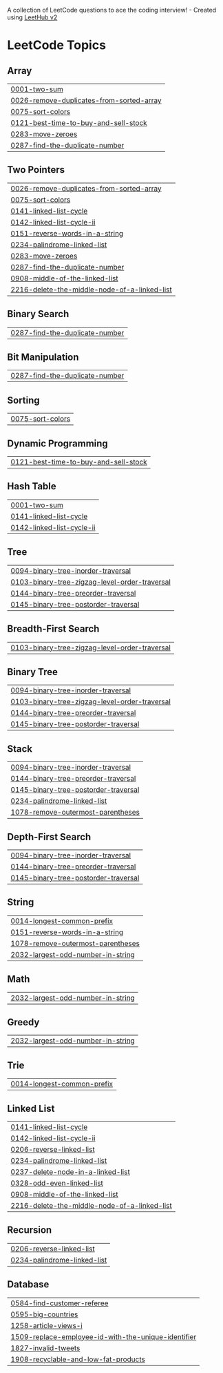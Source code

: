 A collection of LeetCode questions to ace the coding interview! - Created using [LeetHub v2](https://github.com/arunbhardwaj/LeetHub-2.0)
<!---LeetCode Topics Start-->
# LeetCode Topics
## Array
|  |
| ------- |
| [0001-two-sum](https://github.com/BhuvanaNeelisetty/-CrackYourPlacement/tree/master/0001-two-sum) |
| [0026-remove-duplicates-from-sorted-array](https://github.com/BhuvanaNeelisetty/-CrackYourPlacement/tree/master/0026-remove-duplicates-from-sorted-array) |
| [0075-sort-colors](https://github.com/BhuvanaNeelisetty/-CrackYourPlacement/tree/master/0075-sort-colors) |
| [0121-best-time-to-buy-and-sell-stock](https://github.com/BhuvanaNeelisetty/-CrackYourPlacement/tree/master/0121-best-time-to-buy-and-sell-stock) |
| [0283-move-zeroes](https://github.com/BhuvanaNeelisetty/-CrackYourPlacement/tree/master/0283-move-zeroes) |
| [0287-find-the-duplicate-number](https://github.com/BhuvanaNeelisetty/-CrackYourPlacement/tree/master/0287-find-the-duplicate-number) |
## Two Pointers
|  |
| ------- |
| [0026-remove-duplicates-from-sorted-array](https://github.com/BhuvanaNeelisetty/-CrackYourPlacement/tree/master/0026-remove-duplicates-from-sorted-array) |
| [0075-sort-colors](https://github.com/BhuvanaNeelisetty/-CrackYourPlacement/tree/master/0075-sort-colors) |
| [0141-linked-list-cycle](https://github.com/BhuvanaNeelisetty/-CrackYourPlacement/tree/master/0141-linked-list-cycle) |
| [0142-linked-list-cycle-ii](https://github.com/BhuvanaNeelisetty/-CrackYourPlacement/tree/master/0142-linked-list-cycle-ii) |
| [0151-reverse-words-in-a-string](https://github.com/BhuvanaNeelisetty/-CrackYourPlacement/tree/master/0151-reverse-words-in-a-string) |
| [0234-palindrome-linked-list](https://github.com/BhuvanaNeelisetty/-CrackYourPlacement/tree/master/0234-palindrome-linked-list) |
| [0283-move-zeroes](https://github.com/BhuvanaNeelisetty/-CrackYourPlacement/tree/master/0283-move-zeroes) |
| [0287-find-the-duplicate-number](https://github.com/BhuvanaNeelisetty/-CrackYourPlacement/tree/master/0287-find-the-duplicate-number) |
| [0908-middle-of-the-linked-list](https://github.com/BhuvanaNeelisetty/-CrackYourPlacement/tree/master/0908-middle-of-the-linked-list) |
| [2216-delete-the-middle-node-of-a-linked-list](https://github.com/BhuvanaNeelisetty/-CrackYourPlacement/tree/master/2216-delete-the-middle-node-of-a-linked-list) |
## Binary Search
|  |
| ------- |
| [0287-find-the-duplicate-number](https://github.com/BhuvanaNeelisetty/-CrackYourPlacement/tree/master/0287-find-the-duplicate-number) |
## Bit Manipulation
|  |
| ------- |
| [0287-find-the-duplicate-number](https://github.com/BhuvanaNeelisetty/-CrackYourPlacement/tree/master/0287-find-the-duplicate-number) |
## Sorting
|  |
| ------- |
| [0075-sort-colors](https://github.com/BhuvanaNeelisetty/-CrackYourPlacement/tree/master/0075-sort-colors) |
## Dynamic Programming
|  |
| ------- |
| [0121-best-time-to-buy-and-sell-stock](https://github.com/BhuvanaNeelisetty/-CrackYourPlacement/tree/master/0121-best-time-to-buy-and-sell-stock) |
## Hash Table
|  |
| ------- |
| [0001-two-sum](https://github.com/BhuvanaNeelisetty/-CrackYourPlacement/tree/master/0001-two-sum) |
| [0141-linked-list-cycle](https://github.com/BhuvanaNeelisetty/-CrackYourPlacement/tree/master/0141-linked-list-cycle) |
| [0142-linked-list-cycle-ii](https://github.com/BhuvanaNeelisetty/-CrackYourPlacement/tree/master/0142-linked-list-cycle-ii) |
## Tree
|  |
| ------- |
| [0094-binary-tree-inorder-traversal](https://github.com/BhuvanaNeelisetty/-CrackYourPlacement/tree/master/0094-binary-tree-inorder-traversal) |
| [0103-binary-tree-zigzag-level-order-traversal](https://github.com/BhuvanaNeelisetty/-CrackYourPlacement/tree/master/0103-binary-tree-zigzag-level-order-traversal) |
| [0144-binary-tree-preorder-traversal](https://github.com/BhuvanaNeelisetty/-CrackYourPlacement/tree/master/0144-binary-tree-preorder-traversal) |
| [0145-binary-tree-postorder-traversal](https://github.com/BhuvanaNeelisetty/-CrackYourPlacement/tree/master/0145-binary-tree-postorder-traversal) |
## Breadth-First Search
|  |
| ------- |
| [0103-binary-tree-zigzag-level-order-traversal](https://github.com/BhuvanaNeelisetty/-CrackYourPlacement/tree/master/0103-binary-tree-zigzag-level-order-traversal) |
## Binary Tree
|  |
| ------- |
| [0094-binary-tree-inorder-traversal](https://github.com/BhuvanaNeelisetty/-CrackYourPlacement/tree/master/0094-binary-tree-inorder-traversal) |
| [0103-binary-tree-zigzag-level-order-traversal](https://github.com/BhuvanaNeelisetty/-CrackYourPlacement/tree/master/0103-binary-tree-zigzag-level-order-traversal) |
| [0144-binary-tree-preorder-traversal](https://github.com/BhuvanaNeelisetty/-CrackYourPlacement/tree/master/0144-binary-tree-preorder-traversal) |
| [0145-binary-tree-postorder-traversal](https://github.com/BhuvanaNeelisetty/-CrackYourPlacement/tree/master/0145-binary-tree-postorder-traversal) |
## Stack
|  |
| ------- |
| [0094-binary-tree-inorder-traversal](https://github.com/BhuvanaNeelisetty/-CrackYourPlacement/tree/master/0094-binary-tree-inorder-traversal) |
| [0144-binary-tree-preorder-traversal](https://github.com/BhuvanaNeelisetty/-CrackYourPlacement/tree/master/0144-binary-tree-preorder-traversal) |
| [0145-binary-tree-postorder-traversal](https://github.com/BhuvanaNeelisetty/-CrackYourPlacement/tree/master/0145-binary-tree-postorder-traversal) |
| [0234-palindrome-linked-list](https://github.com/BhuvanaNeelisetty/-CrackYourPlacement/tree/master/0234-palindrome-linked-list) |
| [1078-remove-outermost-parentheses](https://github.com/BhuvanaNeelisetty/-CrackYourPlacement/tree/master/1078-remove-outermost-parentheses) |
## Depth-First Search
|  |
| ------- |
| [0094-binary-tree-inorder-traversal](https://github.com/BhuvanaNeelisetty/-CrackYourPlacement/tree/master/0094-binary-tree-inorder-traversal) |
| [0144-binary-tree-preorder-traversal](https://github.com/BhuvanaNeelisetty/-CrackYourPlacement/tree/master/0144-binary-tree-preorder-traversal) |
| [0145-binary-tree-postorder-traversal](https://github.com/BhuvanaNeelisetty/-CrackYourPlacement/tree/master/0145-binary-tree-postorder-traversal) |
## String
|  |
| ------- |
| [0014-longest-common-prefix](https://github.com/BhuvanaNeelisetty/-CrackYourPlacement/tree/master/0014-longest-common-prefix) |
| [0151-reverse-words-in-a-string](https://github.com/BhuvanaNeelisetty/-CrackYourPlacement/tree/master/0151-reverse-words-in-a-string) |
| [1078-remove-outermost-parentheses](https://github.com/BhuvanaNeelisetty/-CrackYourPlacement/tree/master/1078-remove-outermost-parentheses) |
| [2032-largest-odd-number-in-string](https://github.com/BhuvanaNeelisetty/-CrackYourPlacement/tree/master/2032-largest-odd-number-in-string) |
## Math
|  |
| ------- |
| [2032-largest-odd-number-in-string](https://github.com/BhuvanaNeelisetty/-CrackYourPlacement/tree/master/2032-largest-odd-number-in-string) |
## Greedy
|  |
| ------- |
| [2032-largest-odd-number-in-string](https://github.com/BhuvanaNeelisetty/-CrackYourPlacement/tree/master/2032-largest-odd-number-in-string) |
## Trie
|  |
| ------- |
| [0014-longest-common-prefix](https://github.com/BhuvanaNeelisetty/-CrackYourPlacement/tree/master/0014-longest-common-prefix) |
## Linked List
|  |
| ------- |
| [0141-linked-list-cycle](https://github.com/BhuvanaNeelisetty/-CrackYourPlacement/tree/master/0141-linked-list-cycle) |
| [0142-linked-list-cycle-ii](https://github.com/BhuvanaNeelisetty/-CrackYourPlacement/tree/master/0142-linked-list-cycle-ii) |
| [0206-reverse-linked-list](https://github.com/BhuvanaNeelisetty/-CrackYourPlacement/tree/master/0206-reverse-linked-list) |
| [0234-palindrome-linked-list](https://github.com/BhuvanaNeelisetty/-CrackYourPlacement/tree/master/0234-palindrome-linked-list) |
| [0237-delete-node-in-a-linked-list](https://github.com/BhuvanaNeelisetty/-CrackYourPlacement/tree/master/0237-delete-node-in-a-linked-list) |
| [0328-odd-even-linked-list](https://github.com/BhuvanaNeelisetty/-CrackYourPlacement/tree/master/0328-odd-even-linked-list) |
| [0908-middle-of-the-linked-list](https://github.com/BhuvanaNeelisetty/-CrackYourPlacement/tree/master/0908-middle-of-the-linked-list) |
| [2216-delete-the-middle-node-of-a-linked-list](https://github.com/BhuvanaNeelisetty/-CrackYourPlacement/tree/master/2216-delete-the-middle-node-of-a-linked-list) |
## Recursion
|  |
| ------- |
| [0206-reverse-linked-list](https://github.com/BhuvanaNeelisetty/-CrackYourPlacement/tree/master/0206-reverse-linked-list) |
| [0234-palindrome-linked-list](https://github.com/BhuvanaNeelisetty/-CrackYourPlacement/tree/master/0234-palindrome-linked-list) |
## Database
|  |
| ------- |
| [0584-find-customer-referee](https://github.com/BhuvanaNeelisetty/-CrackYourPlacement/tree/master/0584-find-customer-referee) |
| [0595-big-countries](https://github.com/BhuvanaNeelisetty/-CrackYourPlacement/tree/master/0595-big-countries) |
| [1258-article-views-i](https://github.com/BhuvanaNeelisetty/-CrackYourPlacement/tree/master/1258-article-views-i) |
| [1509-replace-employee-id-with-the-unique-identifier](https://github.com/BhuvanaNeelisetty/-CrackYourPlacement/tree/master/1509-replace-employee-id-with-the-unique-identifier) |
| [1827-invalid-tweets](https://github.com/BhuvanaNeelisetty/-CrackYourPlacement/tree/master/1827-invalid-tweets) |
| [1908-recyclable-and-low-fat-products](https://github.com/BhuvanaNeelisetty/-CrackYourPlacement/tree/master/1908-recyclable-and-low-fat-products) |
<!---LeetCode Topics End-->
